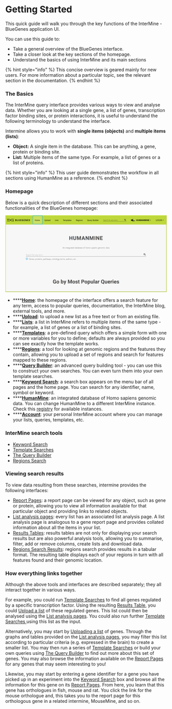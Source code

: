 # Getting Started

This quick guide will walk you through the key functions of the InterMine - BlueGenes application UI. 

You can use this guide to:

* Take a general overview of the BlueGenes interface.
* Take a closer look at the key sections of the homepage.
* Understand the basics of using InterMine and its main sections 

{% hint style="info" %}
This concise overview is geared mainly for new users. For more information about a particular topic, see the relevant section in the documentation. 
{% endhint %}

### The Basics

The InterMine query interface provides various ways to view and analyse data. Whether you are looking at a single gene, a list of genes, transcription factor binding sites, or protein interactions, it is useful to understand the following terminology to understand the interface. 

Intermine allows you to work with **single items \(objects\)** and **multiple items \(lists\)**:

* **Object:** A single item in the database. This can be anything, a gene, protein or binding site.
* **List:** Multiple items of the same type. For example, a list of genes or a list of proteins.

{% hint style="info" %}
This user guide demonstrates the workflow in all sections using HumanMine as a reference.
{% endhint %}

### Homepage

Below is a quick description of different sections and their associated functionalities of the BlueGenes homepage: 

![The BlueGenes UI Homepage](../../.gitbook/assets/homepage%20%282%29.png)

* \*\*\*\*[**Home**](http://bluegenes.apps.intermine.org/humanmine): the homepage of the interface offers a search feature for any term, access to popular queries, documentation, the InterMine blog, external tools, and more.
* \*\*\*\*[**Upload**](lists/upload-a-list.md): to upload a new list as a free text or from an existing file. 
* \*\*\*\*[**Lists**](lists/): a list in InterMine refers to multiple items of the same type - for example, a list of genes or a list of binding sites. 
* \*\*\*\*[**Templates**](template-search.md): a pre-defined query which offers a simple form with one or more variables for you to define; defaults are always provided so you can see exactly how the template works.
* \*\*\*\*[**Regions**](region-search.md): a tool for looking at genomic regions and the features they contain, allowing you to upload a set of regions and search for features mapped to these regions.
* \*\*\*\*[**Query Builder**](the-query-builder.md): an advanced query building tool - you can use this to construct your own searches. You can even turn them into your own template searches.
* \*\*\*\*[**Keyword Search**](keyword-search.md): a search box appears on the menu bar of all pages and the home page. You can search for any identifier, name, symbol or keyword.
* \*\*\*\*[**HumanMine**](http://bluegenes.apps.intermine.org/humanmine): an integrated database of Homo sapiens genomic data. You can change HumanMine to a different InterMine instance. Check this [registry](http://registry.intermine.org/) for available instances.   
* \*\*\*\*[**Account**](account.md): your personal InterMine account where you can manage your lists, queries, templates, etc.  

### InterMine search tools

* [Keyword Search](keyword-search.md)
* [Template Searches](template-search.md)
* [The Query Builder](the-query-builder.md)
* [Regions Search](region-search.md)

### Viewing search results

To view data resulting from these searches, intermine provides the following interfaces:

* [Report Pages](report-pages.md):  a report page can be viewed for any object, such as gene or protein, allowing you to view all information available for that particular object and providing links to related objects. 
* [List analysis pages](lists/list-analysis-pages.md): every list has an associated list analysis page. A list analysis page is analogous to a gene report page and provides collated information about all the items in your list.
* [Results Tables](results-tables.md): results tables are not only for displaying your search results but are also powerful analysis tools, allowing you to summarise, filter, add or remove columns, create lists and download data.
* [Regions Search Results](region-search.md): regions search provides results in a tabular format. The resulting table displays each of your regions in turn with all features found and their genomic location. 

### How everything links together

Although the above tools and interfaces are described separately; they all interact together in various ways. 

For example, you could run [Template Searches](template-search.md) to find all genes regulated by a specific transcription factor. Using the resulting [Results Table](results-tables.md), you could [Upload a list](lists/upload-a-list.md) of these regulated genes. This list could then be analysed using the [List analysis pages](lists/list-analysis-pages.md). You could also run further [Template Searches ](template-search.md)using this list as the input.

Alternatively, you may start by [Uploading a list](lists/upload-a-list.md) of genes. Through the graphs and tables provided on the [List analysis pages](lists/list-analysis-pages.md), you may filter this list according to particular criteria \(e.g. expressed in the brain\) to create a smaller list. You may then run a series of [Template Searches](template-search.md) or build your own queries using [The Query Builder](the-query-builder.md) to find out more about this set of genes. You may also browse the information available on the [Report Pages](report-pages.md) for any genes that may seem interesting to you! 

Likewise, you may start by entering a gene identifier for a gene you have picked up in an experiment into the [Keyword Search](keyword-search.md) box and browse all the information for this gene on its [Report Pages](report-pages.md). From here, you learn that this gene has orthologues in fish, mouse and rat. You click the link for the mouse orthologue and, this takes you to the report page for this orthologous gene in a related intermine, MouseMine, and so on.

